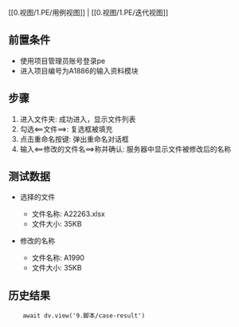 [[0.视图/1.PE/用例视图]] | [[0.视图/1.PE/迭代视图]]

## 前置条件

- 使用项目管理员账号登录pe
- 进入项目编号为A1886的输入资料模块

## 步骤

1. 进入文件夹: 成功进入，显示文件列表
2. 勾选<==文件==>: 复选框被填充
3. 点击重命名按键: 弹出重命名对话框
4. 输入<==修改的文件名==>称并确认: 服务器中显示文件被修改后的名称

## 测试数据

- 选择的文件
	- 文件名称: A22263.xlsx
	- 文件大小: 35KB

- 修改的名称
	- 文件名称: A1990
	- 文件大小: 35KB

## 历史结果

```dataviewjs
    await dv.view('9.脚本/case-result')
```
